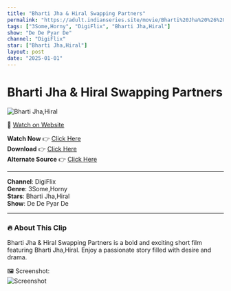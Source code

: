 ```yaml
---
title: "Bharti Jha & Hiral Swapping Partners"
permalink: "https://adult.indianseries.site/movie/Bharti%20Jha%20%26%20Hiral%20Swapping%20Partners"
tags: ["3Some,Horny", "DigiFlix", "Bharti Jha,Hiral"]
show: "De De Pyar De"
channel: "DigiFlix"
star: ["Bharti Jha,Hiral"]
layout: post
date: "2025-01-01"
---
```


# Bharti Jha & Hiral Swapping Partners

![Bharti Jha,Hiral](https://shorts.desisins.com/wp-content/uploads/2024/08/Hiral-Bharti-Jha-Swapping.jpg)

🔗 [Watch on Website](https://adult.indianseries.site/movie/Bharti%20Jha%20%26%20Hiral%20Swapping%20Partners)

**Watch Now** 👉 [Click Here](https://adult.indianseries.site/movie/Bharti%20Jha%20%26%20Hiral%20Swapping%20Partners)  
**Download** 👉 [Click Here](https://adult.indianseries.site/movie/Bharti%20Jha%20%26%20Hiral%20Swapping%20Partners)  
**Alternate Source** 👉 [Click Here](https://adult.indianseries.site/movie/Bharti%20Jha%20%26%20Hiral%20Swapping%20Partners)

---

**Channel**: DigiFlix  
**Genre**: 3Some,Horny  
**Stars**: Bharti Jha,Hiral  
**Show**: De De Pyar De

---

### 🔥 About This Clip

Bharti Jha & Hiral Swapping Partners is a bold and exciting short film featuring Bharti Jha,Hiral. Enjoy a passionate story filled with desire and drama.
 
🖼️ Screenshot:  
![Screenshot](https://shorts.desisins.com/wp-content/uploads/2024/08/Hiral-Bharti-Jha-Swapping.jpg)
